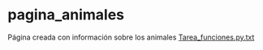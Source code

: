 # pagina_animales
Página creada con información sobre los animales
[Tarea_funciones.py.txt](https://github.com/luisacompu/pagina_animales/files/9580094/Tarea_funciones.py.txt)
